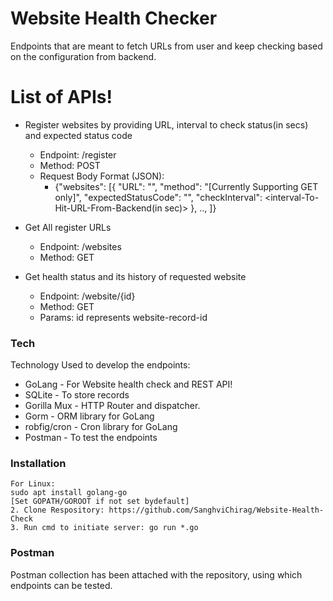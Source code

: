 # Website Health Checker

Endpoints that are meant to fetch URLs from user and keep checking based on the configuration from backend.

# List of APIs!
  - Register websites by providing URL, interval to check status(in secs) and expected status code
    - Endpoint: /register
    - Method: POST
    - Request Body Format (JSON):
        - {"websites": [{
            "URL": "<url>", 
            "method": "<http Req Method>[Currently Supporting GET only]",
            "expectedStatusCode": "<http-status-code>",
            "checkInterval": <interval-To-Hit-URL-From-Backend(in sec)>
            }, .., ]}   

  - Get All register URLs
    - Endpoint: /websites
    - Method: GET

  - Get health status and its history of requested website
    - Endpoint: /website/{id}
    - Method: GET
    - Params: 
        id represents website-record-id

### Tech

Technology Used to develop the endpoints:
* GoLang - For Website health check and REST API!
* SQLite - To store records
* Gorilla Mux - HTTP Router and dispatcher.
* Gorm - ORM library for GoLang
* robfig/cron - Cron library for GoLang
* Postman - To test the endpoints

### Installation

```1. Setup Go
For Linux: 
sudo apt install golang-go
[Set GOPATH/GOROOT if not set bydefault]
2. Clone Respository: https://github.com/SanghviChirag/Website-Health-Check
3. Run cmd to initiate server: go run *.go 
```

### Postman
Postman collection has been attached with the repository, using which endpoints can be tested.
